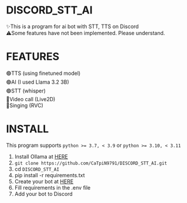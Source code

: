 # DISCORD_STT_AI  
✨This is a program for ai bot with STT, TTS on Discord  
⚠️Some features have not been implemented. Please understand.
# FEATURES  
🟢TTS (using finetuned model)  
🟢AI (I used Llama 3.2 3B)  
🟢STT (whisper)  
🔴Video call (Live2D)  
🔴Singing (RVC)  
# INSTALL
This program supports `python >= 3.7, < 3.9`  or `python >= 3.10, < 3.11`
1. Install Ollama at [HERE](https://ollama.com/)
2. `git clone https://github.com/CaTpiN9791/DISCORD_STT_AI.git`
3. cd `DISCORD_STT_AI`
4. pip install -r requirements.txt
5. Create your bot at [HERE](https://discord.com/developers)
6. Fill requirements in the .env file
7. Add your bot to Discord
   
